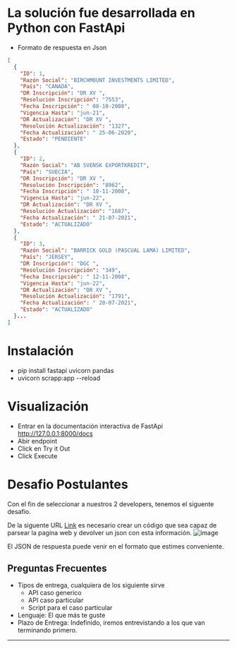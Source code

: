 # La solución fue desarrollada en Python con FastApi

- Formato de respuesta en Json 
```json
[
  {
    "ID": 1,
    "Razón Social": "BIRCHMOUNT INVESTMENTS LIMITED",
    "País": "CANADÁ",
    "DR Inscripción": "DR XV ",
    "Resolución Inscripción": "7553",
    "Fecha Inscripción": " 08-10-2008",
    "Vigencia Hasta": "jun-21",
    "DR Actualización": "DR XV ",
    "Resolución Actualización": "1327",
    "Fecha Actualización": " 25-06-2020",
    "Estado": "PENDIENTE"
  },
  {
    "ID": 2,
    "Razón Social": "AB SVENSK EXPORTKREDIT",
    "País": "SUECIA",
    "DR Inscripción": "DR XV ",
    "Resolución Inscripción": "8962",
    "Fecha Inscripción": " 10-11-2008",
    "Vigencia Hasta": "jun-22",
    "DR Actualización": "DR XV ",
    "Resolución Actualización": "1687",
    "Fecha Actualización": " 21-07-2021",
    "Estado": "ACTUALIZADO"
  },
  {
    "ID": 3,
    "Razón Social": "BARRICK GOLD (PASCUAL LAMA) LIMITED",
    "País": "JERSEY",
    "DR Inscripción": "DGC ",
    "Resolución Inscripción": "349",
    "Fecha Inscripción": " 12-11-2008",
    "Vigencia Hasta": "jun-22",
    "DR Actualización": "DR XV ",
    "Resolución Actualización": "1791",
    "Fecha Actualización": " 28-07-2021",
    "Estado": "ACTUALIZADO"
  }...
]
```

# Instalación
- pip install fastapi uvicorn pandas
- uvicorn scrapp:app --reload
# Visualización
- Entrar en la documentación interactiva de FastApi http://127.0.0.1:8000/docs
- Abir endpoint
- Click en Try it Out
- Click Execute
# Desafio Postulantes

Con el fin de seleccionar a nuestros 2 developers, tenemos el siguente desafio.

De la siguente URL [Link](https://www.sii.cl/servicios_online/1047-nomina_inst_financieras-1714.html) es necesario crear un código que sea capaz de parsear la pagina web y devolver un json con esta información.
![image](https://user-images.githubusercontent.com/3030497/164536276-9eb79d10-4fb0-4943-a15f-2536a8586330.png)

El JSON de respuesta puede venir en el formato que estimes conveniente.

## Preguntas Frecuentes

- Tipos de entrega, cualquiera de los siguiente sirve
  - API caso generico
  - API caso particular
  - Script para el caso particular
- Lenguaje: El que más te guste
- Plazo de Entrega: Indefinido, iremos entrevistando a los que van terminando primero.

----------------------------------------------------------------


